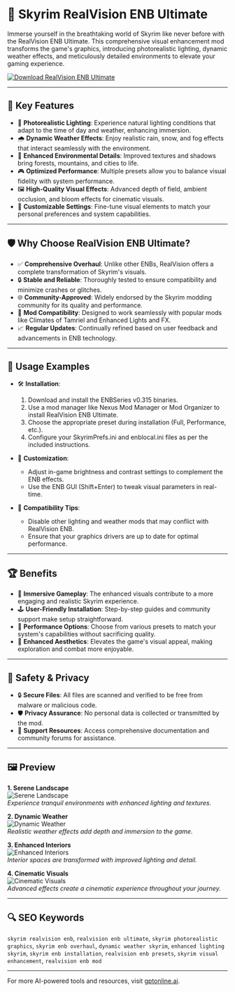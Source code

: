# 🌄 Skyrim RealVision ENB Ultimate

Immerse yourself in the breathtaking world of Skyrim like never before with the RealVision ENB Ultimate. This comprehensive visual enhancement mod transforms the game's graphics, introducing photorealistic lighting, dynamic weather effects, and meticulously detailed environments to elevate your gaming experience.

[![Download RealVision ENB Ultimate](https://img.shields.io/badge/Download-RealVision_ENB_Ultimate-blueviolet)](#)

---

## 🎯 Key Features

- 🌟 **Photorealistic Lighting**: Experience natural lighting conditions that adapt to the time of day and weather, enhancing immersion.
- 🌧️ **Dynamic Weather Effects**: Enjoy realistic rain, snow, and fog effects that interact seamlessly with the environment.
- 🌲 **Enhanced Environmental Details**: Improved textures and shadows bring forests, mountains, and cities to life.
- 🎮 **Optimized Performance**: Multiple presets allow you to balance visual fidelity with system performance.
- 🖼️ **High-Quality Visual Effects**: Advanced depth of field, ambient occlusion, and bloom effects for cinematic visuals.
- 🔧 **Customizable Settings**: Fine-tune visual elements to match your personal preferences and system capabilities.

---

## 🛡️ Why Choose RealVision ENB Ultimate?

- ✅ **Comprehensive Overhaul**: Unlike other ENBs, RealVision offers a complete transformation of Skyrim's visuals.
- 🔒 **Stable and Reliable**: Thoroughly tested to ensure compatibility and minimize crashes or glitches.
- 🌐 **Community-Approved**: Widely endorsed by the Skyrim modding community for its quality and performance.
- 🧩 **Mod Compatibility**: Designed to work seamlessly with popular mods like Climates of Tamriel and Enhanced Lights and FX.
- 📈 **Regular Updates**: Continually refined based on user feedback and advancements in ENB technology.

---

## 🧪 Usage Examples

- 🛠️ **Installation**:
  1. Download and install the ENBSeries v0.315 binaries.
  2. Use a mod manager like Nexus Mod Manager or Mod Organizer to install RealVision ENB Ultimate.
  3. Choose the appropriate preset during installation (Full, Performance, etc.).
  4. Configure your SkyrimPrefs.ini and enblocal.ini files as per the included instructions.

- 🎨 **Customization**:
  - Adjust in-game brightness and contrast settings to complement the ENB effects.
  - Use the ENB GUI (Shift+Enter) to tweak visual parameters in real-time.

- 🧭 **Compatibility Tips**:
  - Disable other lighting and weather mods that may conflict with RealVision ENB.
  - Ensure that your graphics drivers are up to date for optimal performance.

---

## 🏆 Benefits

- 🎯 **Immersive Gameplay**: The enhanced visuals contribute to a more engaging and realistic Skyrim experience.
- 🕹️ **User-Friendly Installation**: Step-by-step guides and community support make setup straightforward.
- 🔧 **Performance Options**: Choose from various presets to match your system's capabilities without sacrificing quality.
- 🚀 **Enhanced Aesthetics**: Elevates the game's visual appeal, making exploration and combat more enjoyable.

---

## 🔐 Safety & Privacy

- 🔒 **Secure Files**: All files are scanned and verified to be free from malware or malicious code.
- 🛡️ **Privacy Assurance**: No personal data is collected or transmitted by the mod.
- 🧰 **Support Resources**: Access comprehensive documentation and community forums for assistance.

---

## 🖼️ Preview

**1. Serene Landscape**  
![Serene Landscape](https://i.ytimg.com/vi/XKMnvLU-YeI/maxresdefault.jpg)  
*Experience tranquil environments with enhanced lighting and textures.*

**2. Dynamic Weather**  
![Dynamic Weather](https://external-preview.redd.it/fam9Q5EkF5Mc_DwSv08it4QmdxqvSueu_p3qiLJq1Nc.jpg?auto=webp&s=6b3a0c238884049dd3dbebe6591fd1730d1f68db)  
*Realistic weather effects add depth and immersion to the game.*

**3. Enhanced Interiors**  
![Enhanced Interiors](https://external-preview.redd.it/TS7YrWPaW00WbcRMayrYX_S_5LAYnNL2WfFCn_j5Ubs.png?width=1080&crop=smart&auto=webp&s=79f321c2939c84ab7578980b7f366d91e89d44ae)  
*Interior spaces are transformed with improved lighting and detail.*

**4. Cinematic Visuals**  
![Cinematic Visuals](https://i.imgur.com/M6sTTD4.jpg)  
*Advanced effects create a cinematic experience throughout your journey.*

---

## 🔍 SEO Keywords

`skyrim realvision enb`, `realvision enb ultimate`, `skyrim photorealistic graphics`, `skyrim enb overhaul`, `dynamic weather skyrim`, `enhanced lighting skyrim`, `skyrim enb installation`, `realvision enb presets`, `skyrim visual enhancement`, `realvision enb mod`

---

For more AI-powered tools and resources, visit [gptonline.ai](https://gptonline.ai/).
